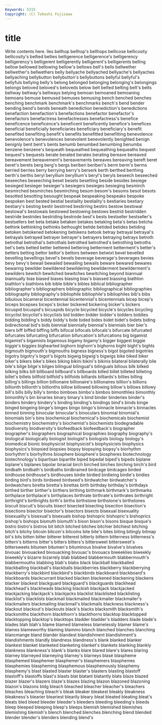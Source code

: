 ```yaml
---
Keywords: 5315 
Copyright: (C) Takeshi Fujisawa
---
```


# title

Write contents here.
lles bellhop bellhop's bellhops bellicose
bellicosity bellicosity's bellied bellies belligerence belligerence's belligerency belligerency's belligerent belligerently
belligerent's belligerents belling bellow bellowed bellowing bellow's bellows bell's bells
bellwether bellwether's bellwethers belly bellyache bellyached bellyache's bellyaches bellyaching bellybutton
bellybutton's bellybuttons bellyful bellyful's bellyfuls bellying belly's belong belonged belonging
belonging's belongings belongs beloved beloved's beloveds below belt belted belting
belt's belts beltway beltway's beltways belying bemoan bemoaned bemoaning bemoans
bemuse bemused bemuses bemusing bench benched benches benching benchmark benchmark's
benchmarks bench's bend bender bending bend's bends beneath benediction benediction's
benedictions benefaction benefaction's benefactions benefactor benefactor's benefactors benefactress benefactresses benefactress's
benefice beneficence beneficence's beneficent beneficently benefice's benefices beneficial beneficially beneficiaries
beneficiary beneficiary's benefit benefited benefiting benefit's benefits benefitted benefitting benevolence
benevolence's benevolences benevolent benevolently benighted benign benignly bent bent's bents
benumb benumbed benumbing benumbs benzene benzene's bequeath bequeathed bequeathing bequeaths
bequest bequest's bequests berate berated berates berating bereave bereaved bereavement
bereavement's bereavements bereaves bereaving bereft beret beret's berets berg berg's
bergs beriberi beriberi's berm berm's berms berried berries berry berrying
berry's berserk berth berthed berthing berth's berths beryl beryllium beryllium's
beryl's beryls beseech beseeched beseeches beseeching beset besets besetting beside
besides besiege besieged besieger besieger's besiegers besieges besieging besmirch besmirched
besmirches besmirching besom besom's besoms besot besots besotted besotting besought
bespeak bespeaking bespeaks bespoke bespoken best bested bestial bestiality bestiality's
bestiaries bestiary bestiary's besting bestir bestirred bestirring bestirs bestow bestowal
bestowal's bestowals bestowed bestowing bestows bestrid bestridden bestride bestrides bestriding
bestrode best's bests bestseller bestseller's bestsellers bet beta betake betaken
betakes betaking beta's betas betcha bethink bethinking bethinks bethought betide
betided betides betiding betoken betokened betokening betokens betook betray betrayal
betrayal's betrayals betrayed betrayer betrayer's betrayers betraying betrays betroth betrothal
betrothal's betrothals betrothed betrothed's betrothing betroths bet's bets betted better
bettered bettering betterment betterment's better's betters betting bettor bettor's bettors
between betwixt bevel bevelled bevelling bevellings bevel's bevels beverage beverage's
beverages bevies bevy bevy's bewail bewailed bewailing bewails beware bewared
bewares bewaring bewilder bewildered bewildering bewilderment bewilderment's bewilders bewitch bewitched
bewitches bewitching beyond biannual biannually bias biased biases biasing bias's
biassed biassing biathlon biathlon's biathlons bib bible bible's bibles biblical
bibliographer bibliographer's bibliographers bibliographic bibliographical bibliographies bibliography bibliography's bibliophile bibliophile's
bibliophiles bib's bibs bibulous bicameral bicentennial bicentennial's bicentennials bicep bicep's
biceps bicepses biceps's bicker bickered bickering bicker's bickers bicuspid bicuspid's
bicuspids bicycle bicycled bicycle's bicycles bicycling bicyclist bicyclist's bicyclists bid
bidden bidder bidder's bidders biddies bidding bidding's biddy biddy's bide
bided bides bidet bidet's bidets biding bidirectional bid's bids biennial
biennially biennial's biennials bier bier's biers biff biffed biffing biffs
bifocal bifocals bifocals's bifurcate bifurcated bifurcates bifurcating bifurcation bifurcation's bifurcations
big bigamist bigamist's bigamists bigamous bigamy bigamy's bigger biggest biggie
biggie's biggies bighearted bighorn bighorn's bighorns bight bight's bights bigmouth
bigmouth's bigmouths bigness bigness's bigot bigoted bigotries bigotry bigotry's bigot's
bigots bigwig bigwig's bigwigs bike biked biker biker's bikers bike's
bikes biking bikini bikini's bikinis bilateral bilaterally bile bile's bilge
bilge's bilges bilingual bilingual's bilinguals bilious bilk bilked bilking bilks
bill billboard billboard's billboards billed billet billeted billeting billet's billets
billfold billfold's billfolds billiards billiards's billies billing billing's billings billion
billionaire billionaire's billionaires billion's billions billionth billionth's billionths billow billowed
billowing billow's billows billowy bill's bills billy billy's bimbo bimboes
bimbo's bimbos bimonthlies bimonthly bimonthly's bin binaries binary binary's bind
binder binderies binder's binders bindery bindery's binding binding's bindings bind's
binds binge binged bingeing binge's binges bingo bingo's binnacle binnacle's
binnacles binned binning binocular binocular's binoculars binomial binomial's binomials bin's
bins biochemical biochemical's biochemicals biochemist biochemistry biochemistry's biochemist's biochemists biodegradable
biodiversity biodiversity's biofeedback biofeedback's biographer biographer's biographers biographical biographies biography
biography's biological biologically biologist biologist's biologists biology biology's biomedical bionic
biophysicist biophysicist's biophysicists biophysics biophysics's biopsied biopsies biopsy biopsying biopsy's
biorhythm biorhythm's biorhythms biosphere biosphere's biospheres biotechnology biotechnology's bipartisan bipartite
biped bipedal biped's bipeds biplane biplane's biplanes bipolar biracial birch
birched birches birching birch's bird birdbath birdbath's birdbaths birdbrained birdcage
birdcages birded birdhouse birdhouse's birdhouses birdie birdied birdieing birdie's birdies
birding bird's birds birdseed birdseed's birdwatcher birdwatcher's birdwatchers biretta biretta's
birettas birth birthday birthday's birthdays birthed birther birther's birthers birthing
birthmark birthmark's birthmarks birthplace birthplace's birthplaces birthrate birthrate's birthrates birthright
birthright's birthrights birth's births birthstone birthstone's birthstones biscuit biscuit's biscuits
bisect bisected bisecting bisection bisection's bisections bisector bisector's bisectors bisects
bisexual bisexuality bisexuality's bisexual's bisexuals bishop bishopric bishopric's bishoprics bishop's
bishops bismuth bismuth's bison bison's bisons bisque bisque's bistro bistro's
bistros bit bitch bitched bitches bitchier bitchiest bitching bitch's bitchy
bitcoin bitcoin's bitcoins bite bite's bites biting bitingly bitmap bit's
bits bitten bitter bitterer bitterest bitterly bittern bitterness bitterness's bittern's
bitterns bitter's bitters bitters's bittersweet bittersweet's bittersweets bitumen bitumen's bituminous
bivalve bivalve's bivalves bivouac bivouacked bivouacking bivouac's bivouacs biweeklies biweekly
biweekly's bizarre bizarrely blab blabbed blabbermouth blabbermouth's blabbermouths blabbing blab's
blabs black blackball blackballed blackballing blackball's blackballs blackberries blackberry blackberrying
blackberry's blackbird blackbird's blackbirds blackboard blackboard's blackboards blackcurrant blacked blacken
blackened blackening blackens blacker blackest blackguard blackguard's blackguards blackhead blackhead's
blackheads blacking blackish blackjack blackjacked blackjacking blackjack's blackjacks blacklist blacklisted
blacklisting blacklist's blacklists blackmail blackmailed blackmailer blackmailer's blackmailers blackmailing blackmail's
blackmails blackness blackness's blackout blackout's blackouts black's blacks blacksmith blacksmith's
blacksmiths blackthorn blackthorn's blackthorns blacktop blacktopped blacktopping blacktop's blacktops bladder
bladder's bladders blade blade's blades blah blah's blame blamed blameless
blamelessly blamer blame's blames blameworthy blaming blammo blanch blanched blanches
blanching blancmange bland blander blandest blandishment blandishment's blandishments blandly blandness
blandness's blank blanked blanker blankest blanket blanketed blanketing blanket's blankets
blanking blankly blankness blankness's blank's blanks blare blared blare's blares
blaring blarney blarneyed blarneying blarney's blarneys blasé blaspheme blasphemed blasphemer
blasphemer's blasphemers blasphemes blasphemies blaspheming blasphemous blasphemously blasphemy blasphemy's blast
blasted blaster blaster's blasters blasting blastoff blastoff's blastoffs blast's blasts
blat blatant blatantly blats blaze blazed blazer blazer's blazers blaze's
blazes blazing blazon blazoned blazoning blazon's blazons bldg bleach bleached
bleacher bleacher's bleachers bleaches bleaching bleach's bleak bleaker bleakest bleakly
bleakness bleakness's blearier bleariest blearily bleary bleat bleated bleating bleat's
bleats bled bleed bleeder bleeder's bleeders bleeding bleeding's bleeds bleep
bleeped bleeping bleep's bleeps blemish blemished blemishes blemishing blemish's blench
blenched blenches blenching blend blended blender blender's blenders blending blend's
